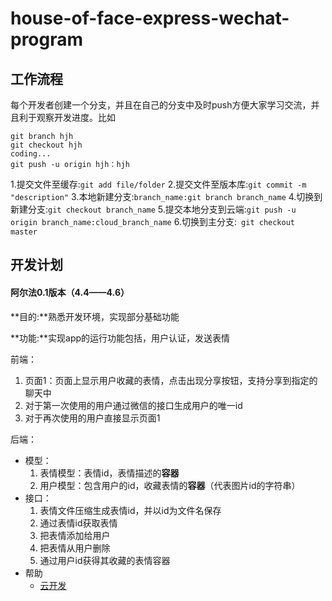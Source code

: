 # house-of-face-express-wechat-program

## 工作流程

每个开发者创建一个分支，并且在自己的分支中及时push方便大家学习交流，并且利于观察开发进度。比如

```shell
git branch hjh
git checkout hjh
coding...
git push -u origin hjh：hjh
```

1.提交文件至缓存:`git add file/folder`
2.提交文件至版本库:`git commit -m "description"`
3.本地新建分支:`branch_name:git branch branch_name`
4.切换到新建分支:`git checkout branch_name`
5.提交本地分支到云端:`git push -u origin branch_name:cloud_branch_name`
6.切换到主分支:` git checkout master`

## 开发计划

#### 阿尔法0.1版本（4.4——4.6）

**目的:**熟悉开发环境，实现部分基础功能

**功能:**实现app的运行功能包括，用户认证，发送表情

前端：

1. 页面1：页面上显示用户收藏的表情，点击出现分享按钮，支持分享到指定的聊天中
2. 对于第一次使用的用户通过微信的接口生成用户的唯一id
3. 对于再次使用的用户直接显示页面1

后端：

- 模型：
  1. 表情模型：表情id，表情描述的**容器**
  2. 用户模型：包含用户的id，收藏表情的**容器**（代表图片id的字符串）
- 接口：
  1. 表情文件压缩生成表情id，并以id为文件名保存
  2. 通过表情id获取表情
  3. 把表情添加给用户
  4. 把表情从用户删除
  5. 通过用户id获得其收藏的表情容器
- 帮助
  - [云开发](https://developers.weixin.qq.com/miniprogram/dev/wxcloud/basis/getting-started.html)